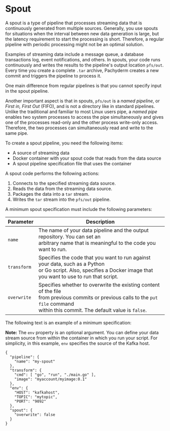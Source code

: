 # Spout

A spout is a type of pipeline that processes
streaming data that is continuously generated from
multiple sources. Generally, you use spouts for
situations when the interval between new data generation
is large, but the latency requirement to start the
processing is short. Therefore, a regular pipeline
with periodic processing might not be an optimal solution.

Examples of streaming data include a message queue,
a database transactions log, event notifications,
and others. In spouts, your code runs continuously and writes the
results to the pipeline's output location `pfs/out`.
Every time you create a complete `.tar` archive,
Pachyderm creates a new commit and triggers the pipeline to
process it.

One main difference from regular pipelines is that
you cannot specify input in the spout pipeline.

Another important aspect is that in spouts, `pfs/out` is
a *named pipeline*, or *First in, First Out* (FIFO), and is not
a directory like in standard pipelines. Unlike
the traditional and familiar to most Linux users
pipe, a *named pipe* enables two system processes to access
the pipe simultaneously and gives one of the processes read-only and the other
process write-only access. Therefore, the two processes can simultaneously
read and write to the same pipe.

To create a spout pipeline, you need the following items:

* A source of streaming data
* Docker container with your spout code that reads from the data source
* A spout pipeline specification file that uses the container

A spout code performs the following actions:

1. Connects to the specified streaming data source.
1. Reads the data from the streaming data source.
1. Packages the data into a `tar` stream.
1. Writes the `tar` stream into the `pfs/out` pipeline.

A minimum spout specification must include the following
parameters:

| Parameter   | Description |
| ----------- | ----------- |
| `name`      | The name of your data pipeline and the output repository. You can set an <br> arbitrary name that is meaningful to the code you want to run. |
| `transform` | Specifies the code that you want to run against your data, such as a Python <br> or Go script. Also, specifies a Docker image that you want to use to run that script. |
| `overwrite` | Specifies whether to overwrite the existing content of the file <br> from previous commits or previous calls to the `put file` command <br> within this commit. The default value is `false`. |

The following text is an example of a minimum specification:

**Note:** The `env` property is an optional argument. You can define
your data stream source from within the container in which you run
your script. For simplicity, in this example, `env` specifies the
source of the Kafka host.

```
{
  "pipeline": {
    "name": "my-spout"
  },
  "transform": {
    "cmd": [ "go", "run", "./main.go" ],
    "image": "myaccount/myimage:0.1"
  },
  "env": {
    "HOST": "kafkahost",
    "TOPIC": "mytopic",
    "PORT": "9092"
  },
  "spout": {
    "overwrite": false
  }
}
```
